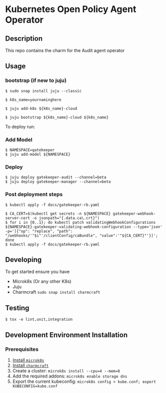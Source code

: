 # Kubernetes Open Policy Agent Operator


## Description

This repo contains the charm for the Audit agent operator

## Usage

### bootstrap (if new to juju)


```
$ sudo snap install juju --classic

$ k8s_name=yournaminghere

$ juju add-k8s ${k8s_name}-cloud

$ juju bootstrap ${k8s_name}-cloud ${k8s_name}

```

To deploy run:

### Add Model

```
$ NAMESPACE=gatekeeper
$ juju add-model ${NAMESPACE}

```


###  Deploy

```
$ juju deploy gatekeeper-audit --channel=beta
$ juju deploy gatekeeper-manager --channel=beta

```


### Post deployment steps

```
$ kubectl apply -f docs/gatekeeper-rb.yaml

$ CA_CERT=$(kubectl get secrets -n ${NAMESPACE} gatekeeper-webhook-server-cert -o jsonpath="{.data.ca\.crt}")
$ for i in {0..1}; do kubectl patch validatingWebhookConfigurations ${NAMESPACE}-gatekeeper-validating-webhook-configuration --type='json' -p='[{"op": "replace", "path": "/webhooks/'"$i"'/clientConfig/caBundle", "value":'"${CA_CERT}"'}]'; done
$ kubectl apply -f docs/gatekeeper-rb.yaml

```

## Developing
To get started ensure you have

- Microk8s (Or any other K8s)
- Juju
- Charmcraft `sudo snap install charmcraft`


## Testing

```
$ tox -e lint,unit,integration
```
## Development Environment Installation

### Prerequisites


1. [Install `microk8s`](https://microk8s.io/)
1. [Install `charmcraft`](https://github.com/canonical/charmcraft)
1. Create a cluster: `microk8s install --cpu=4 --mem=8`
1. Add the required addons: `microk8s enable storage dns`
1. Export the current kubeconfig: `microk8s config > kube.conf; export KUBECONFIG=kube.conf`

